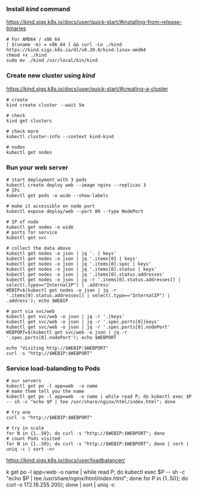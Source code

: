 
### Install *kind* command

https://kind.sigs.k8s.io/docs/user/quick-start/#installing-from-release-binaries
```shell
# For AMD64 / x86_64
[ $(uname -m) = x86_64 ] && curl -Lo ./kind https://kind.sigs.k8s.io/dl/v0.20.0/kind-linux-amd64
chmod +x ./kind
sudo mv ./kind /usr/local/bin/kind
```

### Create new cluster using *kind*

https://kind.sigs.k8s.io/docs/user/quick-start/#creating-a-cluster

```shell
# create
kind create cluster --wait 5m

# check
kind get clusters

# check more
kubectl cluster-info --context kind-kind

# nodes
kubectl get nodes
```


### Run your web server

```shell
# start deployment with 3 pods
kubectl create deploy web --image nginx --replicas 3
# IPs
kubectl get pods -o wide --show-labels

# make it accessible on node port
kubectl expose deploy/web --port 80 --type NodePort

# IP of node
kubectl get nodes -o wide
# ports for service
kubectl get svc

# collect the data above
kubectl get nodes -o json | jq '. | keys'
kubectl get nodes -o json | jq '.items[0] | keys'
kubectl get nodes -o json | jq '.items[0].spec | keys'
kubectl get nodes -o json | jq '.items[0].status | keys'
kubectl get nodes -o json | jq '.items[0].status.addresses'
kubectl get nodes -o json | jq -r '.items[0].status.addresses[] | select(.type=="InternalIP") | .address'
WEBIP=$(kubectl get nodes -o json | jq -r '.items[0].status.addresses[] | select(.type=="InternalIP") | .address'); echo $WEBIP

# port via svc/web
kubectl get svc/web -o json | jq -r '.|keys'
kubectl get svc/web -o json | jq -r '.spec.ports[0]|keys'
kubectl get svc/web -o json | jq -r '.spec.ports[0].nodePort'
WEBPORT=$(kubectl get svc/web -o json | jq -r '.spec.ports[0].nodePort'); echo $WEBPORT

echo "Visiting http://$WEBIP:$WEBPORT"
curl -s "http://$WEBIP:$WEBPORT"
```

### Service load-balanding to Pods
```shell
# our servers
kubectl get po -l app=web  -o name
# make them tell you the name
kubectl get po -l app=web  -o name | while read P; do kubectl exec $P -- sh -c "echo $P | tee /usr/share/nginx/html/index.html"; done

# try one 
curl -s "http://$WEBIP:$WEBPORT"

# try in scale
for N in {1..50}; do curl -s "http://$WEBIP:$WEBPORT"; done
# count Pods visited
for N in {1..50}; do curl -s "http://$WEBIP:$WEBPORT"; done | sort | uniq -c | sort -nr
```

https://kind.sigs.k8s.io/docs/user/loadbalancer/


k get po -l app=web  -o name | while read P; do kubectl exec $P -- sh -c "echo $P | tee /usr/share/nginx/html/index.html"; done
 for P in {1..50}; do curl -s 172.18.255.200/; done | sort | uniq -c
 